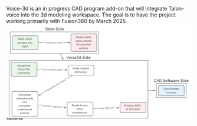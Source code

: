 Voice-3d is an in progress CAD program add-on that will integrate Talon-voice into the 3d modeling workspace. The goal is to have the project working primarily with Fusion360 by March 2025.
![screenshot](Flowchart.png)
